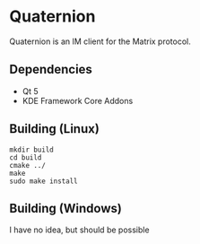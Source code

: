 # Quaternion
Quaternion is an IM client for the Matrix protocol.

## Dependencies
- Qt 5
- KDE Framework Core Addons

## Building (Linux)
```
mkdir build
cd build
cmake ../
make
sudo make install
```

## Building (Windows)
I have no idea, but should be possible

